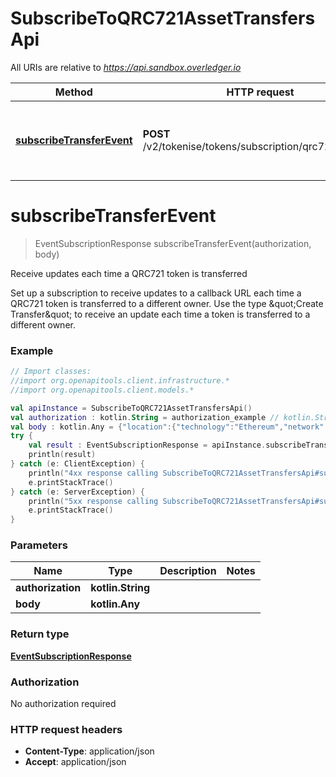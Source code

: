# SubscribeToQRC721AssetTransfersApi

All URIs are relative to *https://api.sandbox.overledger.io*

Method | HTTP request | Description
------------- | ------------- | -------------
[**subscribeTransferEvent**](SubscribeToQRC721AssetTransfersApi.md#subscribeTransferEvent) | **POST** /v2/tokenise/tokens/subscription/qrc721/transfer | Receive updates each time a QRC721 token is transferred


<a name="subscribeTransferEvent"></a>
# **subscribeTransferEvent**
> EventSubscriptionResponse subscribeTransferEvent(authorization, body)

Receive updates each time a QRC721 token is transferred

Set up a subscription to receive updates to a callback URL each time a QRC721 token is transferred to a different owner. Use the type \&quot;Create Transfer\&quot; to receive an update each time a token is transferred to a different owner.

### Example
```kotlin
// Import classes:
//import org.openapitools.client.infrastructure.*
//import org.openapitools.client.models.*

val apiInstance = SubscribeToQRC721AssetTransfersApi()
val authorization : kotlin.String = authorization_example // kotlin.String | 
val body : kotlin.Any = {"location":{"technology":"Ethereum","network":"Ethereum Goerli Testnet"},"callbackUrl":"https://eo2vmypzncjgeoi.m.pipedream.net","type":"Create Transfer","requestDetails":{"tokenName":"QNTNS"}} // kotlin.Any | 
try {
    val result : EventSubscriptionResponse = apiInstance.subscribeTransferEvent(authorization, body)
    println(result)
} catch (e: ClientException) {
    println("4xx response calling SubscribeToQRC721AssetTransfersApi#subscribeTransferEvent")
    e.printStackTrace()
} catch (e: ServerException) {
    println("5xx response calling SubscribeToQRC721AssetTransfersApi#subscribeTransferEvent")
    e.printStackTrace()
}
```

### Parameters

Name | Type | Description  | Notes
------------- | ------------- | ------------- | -------------
 **authorization** | **kotlin.String**|  |
 **body** | **kotlin.Any**|  |

### Return type

[**EventSubscriptionResponse**](EventSubscriptionResponse.md)

### Authorization

No authorization required

### HTTP request headers

 - **Content-Type**: application/json
 - **Accept**: application/json

